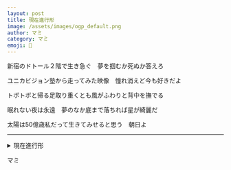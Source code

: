```yaml
---
layout: post
title: 現在進行形
image: /assets/images/ogp_default.png
author: マミ
category: マミ
emoji: 🌊
---
```


<div class="tanka-area"><div class="tanka">
<p>新宿のドトール２階で生き急ぐ　夢を掴むか死ぬか答えろ</p>
<p>ユニカビジョン塾から走ってみた映像　憧れ消えど今も好きだよ</p>
<p>トボトボと帰る足取り重くとも風がふわりと背中を撫でる</p>
<p>眠れない夜は永遠　夢のなか底まで落ちれば星が綺麗だ</p>
<p>太陽は<span class="tate-chu-yoko-upright">50</span>億歳私だって生きてみせると思う　朝日よ</p></div></div>

---

<details><summary>現在進行形</summary>
新宿のドトール2階で生き急ぐ　夢を掴むか死ぬか答えろ<br />
ユニカビジョン塾から走ってみた映像　憧れ消えど今も好きだよ<br />
トボトボと帰る足取り重くとも風がふわりと背中を撫でる<br />
眠れない夜は永遠　夢のなか底まで落ちれば星が綺麗だ<br />
太陽は<span class="tate-chu-yoko-upright">50</span>億歳私だって生きてみせると思う　朝日よ<br />
<br />
</details>

マミ
